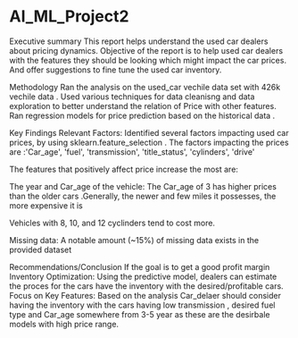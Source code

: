 # AI_ML_Project2






Executive summary
This report helps understand the used car dealers about pricing dynamics. Objective of the report is to help used car dealers with the features they should be looking which might impact the car prices. And offer suggestions to fine tune the used car inventory.

Methodology
Ran the analysis on the used_car vechile data set with 426k vechile data . Used various techniques for data cleanisng and data exploration to better understand the relation of Price with other features. Ran regression models for price prediction based on the historical data .

Key Findings
Relevant Factors: Identified several factors impacting used car prices, by using sklearn.feature_selection . The factors impacting the prices are :'Car_age', 'fuel', 'transmission', 'title_status', 'cylinders', 'drive'

The features that positively affect price increase the most are:

The year and Car_age of the vehicle: The Car_age of 3 has higher prices than the older cars .Generally, the newer and few miles it possesses, the more expensive it is

Vehicles with 8, 10, and 12 cyclinders tend to cost more.

Missing data: A notable amount (~15%) of missing data exists in the provided dataset

Recommendations/Conclusion
If the goal is to get a good profit margin Inventory Optimization: Using the predictive model, dealers can estimate the proces for the cars have the inventory with the desired/profitable cars. Focus on Key Features: Based on the analysis Car_delaer should consider having the inventory with the cars having low transmission , desired fuel type and Car_age somewhere from 3-5 year as these are the desirbale models with high price range.
